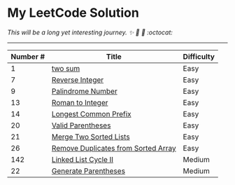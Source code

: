 # My LeetCode Solution
_This will be a long yet interesting journey._
_:sparkles: :rocket: :metal: :octocat:_

----
Number # | Title | Difficulty
--|-------|-------------
1| [two sum](../blob/master/notes/1_twosum.md)| Easy
7| [Reverse Integer]() | Easy
9| [Palindrome Number ]() | Easy
13| [Roman to Integer]() | Easy
14| [Longest Common Prefix]()|Easy
20| [Valid Parentheses]() | Easy
21| [Merge Two Sorted Lists]() | Easy
26| [Remove Duplicates from Sorted Array]()| Easy
142| [Linked List Cycle II]() | Medium
22| [Generate Parentheses]()|Medium
